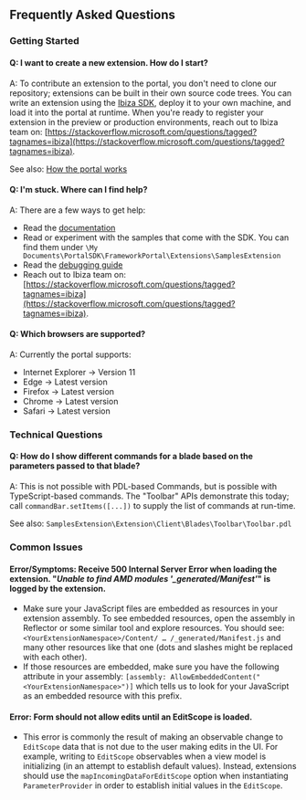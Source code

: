 <properties title="" pageTitle="Frequently Asked Questions" description="" authors="nickharris" />

## Frequently Asked Questions

### Getting Started

#### Q: I want to create a new extension. How do I start?

A: To contribute an extension to the portal, you don't need to clone our repository; extensions can be built in their own source code trees.
You can write an extension using the [Ibiza SDK](http://aka.ms/portalfx/docs), deploy it to your own machine, and load it into the portal at runtime.
When you're ready to register your extension in the preview or production environments, reach out to Ibiza team on: [https://stackoverflow.microsoft.com/questions/tagged?tagnames=ibiza](https://stackoverflow.microsoft.com/questions/tagged?tagnames=ibiza).

See also: [How the portal works](/documentation/articles/portalfx-howitworks)

#### Q: I'm stuck. Where can I find help?

A: There are a few ways to get help:

* Read the [documentation](https://auxdocs.azurewebsites.net/)
* Read or experiment with the samples that come with the SDK. You can find them under `\My Documents\PortalSDK\FrameworkPortal\Extensions\SamplesExtension`
* Read the [debugging guide](/documentation/articles/portalfx-debugging)
* Reach out to Ibiza team on: [https://stackoverflow.microsoft.com/questions/tagged?tagnames=ibiza](https://stackoverflow.microsoft.com/questions/tagged?tagnames=ibiza).

#### Q: Which browsers are supported?

A: Currently the portal supports:

* Internet Explorer -> Version 11
* Edge -> Latest version
* Firefox -> Latest version
* Chrome -> Latest version
* Safari -> Latest version

### Technical Questions

#### Q: How do I show different commands for a blade based on the parameters passed to that blade?

A: This is not possible with PDL-based Commands, but is possible with TypeScript-based commands.
The "Toolbar" APIs demonstrate this today; call `commandBar.setItems([...])` to supply the list of commands at run-time.

See also: `SamplesExtension\Extension\Client\Blades\Toolbar\Toolbar.pdl`

### Common Issues

#### Error/Symptoms: Receive 500 Internal Server Error when loading the extension. "*Unable to find AMD modules '_generated/Manifest'*" is logged by the extension.

* Make sure your JavaScript files are embedded as resources in your extension assembly. To see embedded resources, open the assembly in Reflector or some similar tool and explore resources. You should see:
  `<YourExtensionNamespace>/Content/ … /_generated/Manifest.js` and many other resources like that one (dots and slashes might be replaced with each other).
* If those resources are embedded, make sure you have the following attribute in your assembly:
  `[assembly: AllowEmbeddedContent("<YourExtensionNamespace>")]` which tells us to look for your JavaScript as an embedded resource with this prefix.

#### Error: Form should not allow edits until an EditScope is loaded.

* This error is commonly the result of making an observable change to `EditScope` data that is not due to the user making edits in the UI.
  For example, writing to `EditScope` observables when a view model is initializing (in an attempt to establish default values).
  Instead, extensions should use the `mapIncomingDataForEditScope` option when instantiating `ParameterProvider` in order to establish initial values in the `EditScope`.
